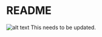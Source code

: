 # README
![alt text](https://travis-ci.org/husseinmaad/open-div.svg?branch=master)
This needs to be updated.
